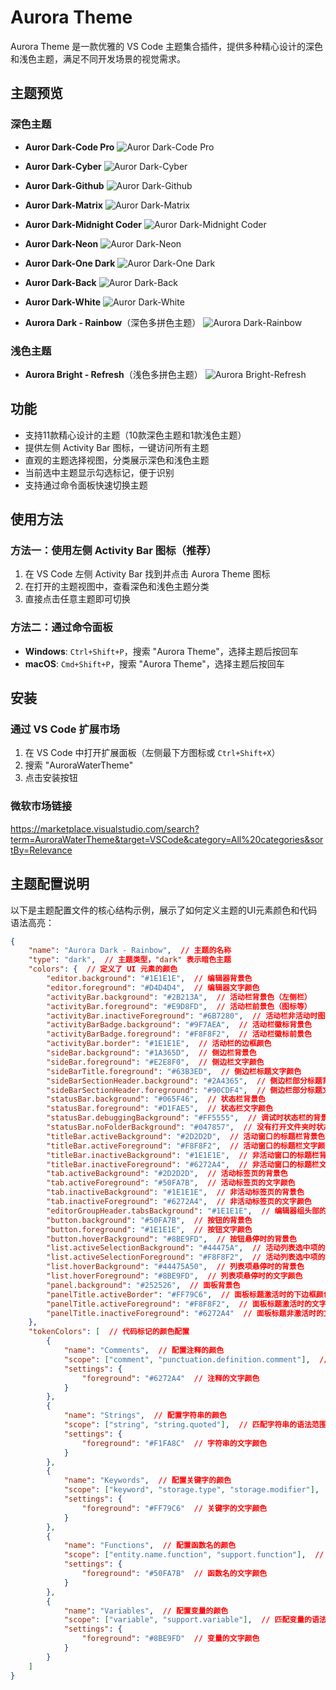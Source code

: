 # Aurora Theme

Aurora Theme 是一款优雅的 VS Code 主题集合插件，提供多种精心设计的深色和浅色主题，满足不同开发场景的视觉需求。

## 主题预览

### 深色主题
- **Auror Dark-Code Pro**
![Auror Dark-Code Pro](images/Auror%20Dark-Code%20Pro.jpg)

- **Auror Dark-Cyber**
![Auror Dark-Cyber](images/Auror%20Dark-Cyber.jpg)

- **Auror Dark-Github**
![Auror Dark-Github](images/Auror%20Dark-Github.jpg)

- **Auror Dark-Matrix**
![Auror Dark-Matrix](images/Auror%20Dark-Matrix.jpg)

- **Auror Dark-Midnight Coder**
![Auror Dark-Midnight Coder](images/Auror%20Dark-Midnight%20Coder.jpg)

- **Auror Dark-Neon**
![Auror Dark-Neon](images/Auror%20Dark-Neon.jpg)

- **Auror Dark-One Dark**
![Auror Dark-One Dark](images/Auror%20Dark-One%20Dark.jpg)

- **Auror Dark-Back**
![Auror Dark-Back](images/Auror%20Dark-Back.jpg)

- **Auror Dark-White**
![Auror Dark-White](images/Auror%20Dark-White.jpg)

- **Aurora Dark - Rainbow**（深色多拼色主题）
![Aurora Dark-Rainbow](images/Aurora%20Dark-Rainbow.jpg)

### 浅色主题
- **Aurora Bright - Refresh**（浅色多拼色主题）
![Aurora Bright-Refresh](images/Aurora%20Bright-Refresh.jpg)

## 功能
- 支持11款精心设计的主题（10款深色主题和1款浅色主题）
- 提供左侧 Activity Bar 图标，一键访问所有主题
- 直观的主题选择视图，分类展示深色和浅色主题
- 当前选中主题显示勾选标记，便于识别
- 支持通过命令面板快速切换主题

## 使用方法

### 方法一：使用左侧 Activity Bar 图标（推荐）
1. 在 VS Code 左侧 Activity Bar 找到并点击 Aurora Theme 图标
2. 在打开的主题视图中，查看深色和浅色主题分类
3. 直接点击任意主题即可切换

### 方法二：通过命令面板
- **Windows**: `Ctrl+Shift+P`，搜索 "Aurora Theme"，选择主题后按回车
- **macOS**: `Cmd+Shift+P`，搜索 "Aurora Theme"，选择主题后按回车

## 安装

### 通过 VS Code 扩展市场
1. 在 VS Code 中打开扩展面板（左侧最下方图标或 `Ctrl+Shift+X`）
2. 搜索 "AuroraWaterTheme"
3. 点击安装按钮

### 微软市场链接
https://marketplace.visualstudio.com/search?term=AuroraWaterTheme&target=VSCode&category=All%20categories&sortBy=Relevance



## 主题配置说明

以下是主题配置文件的核心结构示例，展示了如何定义主题的UI元素颜色和代码语法高亮：

```json
{
    "name": "Aurora Dark - Rainbow",  // 主题的名称
    "type": "dark",  // 主题类型，"dark" 表示暗色主题
    "colors": {  // 定义了 UI 元素的颜色
        "editor.background": "#1E1E1E",  // 编辑器背景色
        "editor.foreground": "#D4D4D4",  // 编辑器文字颜色
        "activityBar.background": "#2B213A",  // 活动栏背景色（左侧栏）
        "activityBar.foreground": "#E9D8FD",  // 活动栏前景色（图标等）
        "activityBar.inactiveForeground": "#6B7280",  // 活动栏非活动时图标颜色
        "activityBarBadge.background": "#9F7AEA",  // 活动栏徽标背景色
        "activityBarBadge.foreground": "#F8F8F2",  // 活动栏徽标前景色
        "activityBar.border": "#1E1E1E",  // 活动栏的边框颜色
        "sideBar.background": "#1A365D",  // 侧边栏背景色
        "sideBar.foreground": "#E2E8F0",  // 侧边栏文字颜色
        "sideBarTitle.foreground": "#63B3ED",  // 侧边栏标题文字颜色
        "sideBarSectionHeader.background": "#2A4365",  // 侧边栏部分标题背景色
        "sideBarSectionHeader.foreground": "#90CDF4",  // 侧边栏部分标题文字颜色
        "statusBar.background": "#065F46",  // 状态栏背景色
        "statusBar.foreground": "#D1FAE5",  // 状态栏文字颜色
        "statusBar.debuggingBackground": "#FF5555",  // 调试时状态栏的背景色
        "statusBar.noFolderBackground": "#047857",  // 没有打开文件夹时状态栏的背景色
        "titleBar.activeBackground": "#2D2D2D",  // 活动窗口的标题栏背景色
        "titleBar.activeForeground": "#F8F8F2",  // 活动窗口的标题栏文字颜色
        "titleBar.inactiveBackground": "#1E1E1E",  // 非活动窗口的标题栏背景色
        "titleBar.inactiveForeground": "#6272A4",  // 非活动窗口的标题栏文字颜色
        "tab.activeBackground": "#2D2D2D",  // 活动标签页的背景色
        "tab.activeForeground": "#50FA7B",  // 活动标签页的文字颜色
        "tab.inactiveBackground": "#1E1E1E",  // 非活动标签页的背景色
        "tab.inactiveForeground": "#6272A4",  // 非活动标签页的文字颜色
        "editorGroupHeader.tabsBackground": "#1E1E1E",  // 编辑器组头部的标签背景色
        "button.background": "#50FA7B",  // 按钮的背景色
        "button.foreground": "#1E1E1E",  // 按钮文字颜色
        "button.hoverBackground": "#8BE9FD",  // 按钮悬停时的背景色
        "list.activeSelectionBackground": "#44475A",  // 活动列表选中项的背景色
        "list.activeSelectionForeground": "#F8F8F2",  // 活动列表选中项的文字颜色
        "list.hoverBackground": "#44475A50",  // 列表项悬停时的背景色
        "list.hoverForeground": "#8BE9FD",  // 列表项悬停时的文字颜色
        "panel.background": "#252526",  // 面板背景色
        "panelTitle.activeBorder": "#FF79C6",  // 面板标题激活时的下边框颜色
        "panelTitle.activeForeground": "#F8F8F2",  // 面板标题激活时的文字颜色
        "panelTitle.inactiveForeground": "#6272A4"  // 面板标题非激活时的文字颜色
    },
    "tokenColors": [  // 代码标记的颜色配置
        {
            "name": "Comments",  // 配置注释的颜色
            "scope": ["comment", "punctuation.definition.comment"],  // 匹配注释的语法范围
            "settings": {
                "foreground": "#6272A4"  // 注释的文字颜色
            }
        },
        {
            "name": "Strings",  // 配置字符串的颜色
            "scope": ["string", "string.quoted"],  // 匹配字符串的语法范围
            "settings": {
                "foreground": "#F1FA8C"  // 字符串的文字颜色
            }
        },
        {
            "name": "Keywords",  // 配置关键字的颜色
            "scope": ["keyword", "storage.type", "storage.modifier"],  // 匹配关键字的语法范围
            "settings": {
                "foreground": "#FF79C6"  // 关键字的文字颜色
            }
        },
        {
            "name": "Functions",  // 配置函数名的颜色
            "scope": ["entity.name.function", "support.function"],  // 匹配函数名的语法范围
            "settings": {
                "foreground": "#50FA7B"  // 函数名的文字颜色
            }
        },
        {
            "name": "Variables",  // 配置变量的颜色
            "scope": ["variable", "support.variable"],  // 匹配变量的语法范围
            "settings": {
                "foreground": "#8BE9FD"  // 变量的文字颜色
            }
        }
    ]
}
```